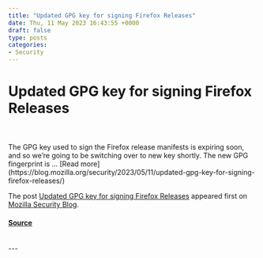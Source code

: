 ```yaml
---
title: "Updated GPG key for signing Firefox Releases"
date: Thu, 11 May 2023 16:43:55 +0000
draft: false
type: posts
categories: 
- Security
---
```

# Updated GPG key for signing Firefox Releases

<br/>

<br/>
The GPG key used to sign the Firefox release manifests is expiring soon, and so we’re going to be switching over to new key shortly. The new GPG fingerprint is … [Read more](https://blog.mozilla.org/security/2023/05/11/updated-gpg-key-for-signing-firefox-releases/)

The post [Updated GPG key for signing Firefox Releases](https://blog.mozilla.org/security/2023/05/11/updated-gpg-key-for-signing-firefox-releases/) appeared first on [Mozilla Security Blog](https://blog.mozilla.org/security).

#### [Source](https://blog.mozilla.org/security/2023/05/11/updated-gpg-key-for-signing-firefox-releases/)

<br/>
---
